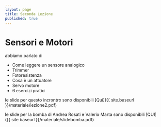 ```yaml
---
layout: page
title: Seconda Lezione
published: true
---
```


# Sensori e Motori

abbiamo parlato di

* Come leggere un sensore analogico
* Trimmer
* Fotoresistenza
* Cosa è un attuatore
* Servo motore
* 6 esercizi pratici


le slide per questo incrontro sono disponibili [Qui]({{ site.baseurl }}/materiale/lezione2.pdf)

le slide per la bomba di Andrea Rosati e Valerio Marta sono disponibili [QUI]({{ site.baseurl }}/materiale/slidebomba.pdf)

